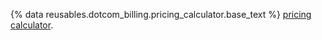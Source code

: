 {% data reusables.dotcom_billing.pricing_calculator.base_text %} [pricing calculator](https://github.com/pricing/calculator?feature=packages).
